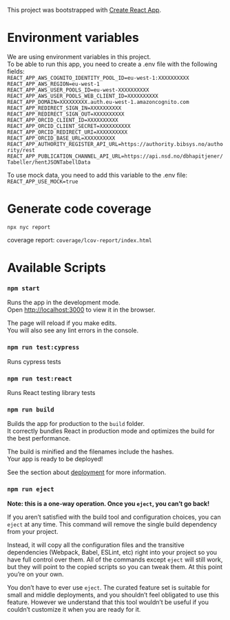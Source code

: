 This project was bootstrapped with [Create React App](https://github.com/facebook/create-react-app).

# Environment variables

We are using environment variables in this project.<br>
To be able to run this app, you need to create a .env file with the following fields:<br>
`REACT_APP_AWS_COGNITO_IDENTITY_POOL_ID=eu-west-1:XXXXXXXXXX`<br>
`REACT_APP_AWS_REGION=eu-west-1`<br>
`REACT_APP_AWS_USER_POOLS_ID=eu-west-XXXXXXXXXX`<br>
`REACT_APP_AWS_USER_POOLS_WEB_CLIENT_ID=XXXXXXXXXX`<br>
`REACT_APP_DOMAIN=XXXXXXXXX.auth.eu-west-1.amazoncognito.com`<br>
`REACT_APP_REDIRECT_SIGN_IN=XXXXXXXXXX`<br>
`REACT_APP_REDIRECT_SIGN_OUT=XXXXXXXXXX`<br>
`REACT_APP_ORCID_CLIENT_ID=XXXXXXXXXX`<br>
`REACT_APP_ORCID_CLIENT_SECRET=XXXXXXXXXX`<br>
`REACT_APP_ORCID_REDIRECT_URI=XXXXXXXXXX`<br>
`REACT_APP_ORCID_BASE_URL=XXXXXXXXXX`<br>
`REACT_APP_AUTHORITY_REGISTER_API_URL=https://authority.bibsys.no/authority/rest`<br>
`REACT_APP_PUBLICATION_CHANNEL_API_URL=https://api.nsd.no/dbhapitjener/Tabeller/hentJSONTabellData`<br>

To use mock data, you need to add this variable to the .env file:<br>
`REACT_APP_USE_MOCK=true`

# Generate code coverage

`npx nyc report`

coverage report: `coverage/lcov-report/index.html`

# Available Scripts

### `npm start`

Runs the app in the development mode.<br>
Open [http://localhost:3000](http://localhost:3000) to view it in the browser.

The page will reload if you make edits.<br>
You will also see any lint errors in the console.

### `npm run test:cypress`

Runs cypress tests

### `npm run test:react`

Runs React testing library tests

### `npm run build`

Builds the app for production to the `build` folder.<br>
It correctly bundles React in production mode and optimizes the build for the best performance.

The build is minified and the filenames include the hashes.<br>
Your app is ready to be deployed!

See the section about [deployment](https://facebook.github.io/create-react-app/docs/deployment) for more information.

### `npm run eject`

**Note: this is a one-way operation. Once you `eject`, you can’t go back!**

If you aren’t satisfied with the build tool and configuration choices, you can `eject` at any time. This command will remove the single build dependency from your project.

Instead, it will copy all the configuration files and the transitive dependencies (Webpack, Babel, ESLint, etc) right into your project so you have full control over them. All of the commands except `eject` will still work, but they will point to the copied scripts so you can tweak them. At this point you’re on your own.

You don’t have to ever use `eject`. The curated feature set is suitable for small and middle deployments, and you shouldn’t feel obligated to use this feature. However we understand that this tool wouldn’t be useful if you couldn’t customize it when you are ready for it.
